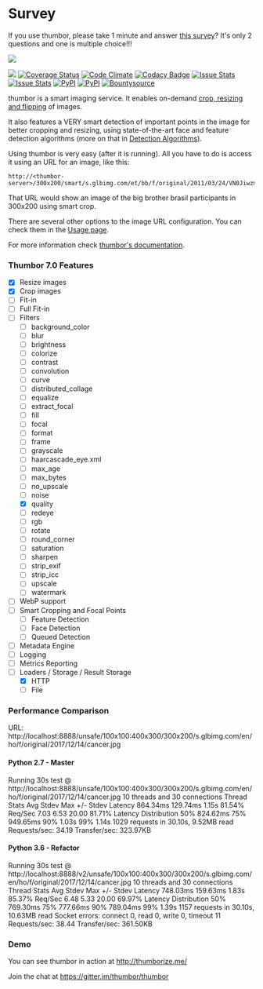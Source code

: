 # Survey

If you use thumbor, please take 1 minute and answer [this survey](http://t.co/qPBLXJX0mi)? It's only 2 questions and one is multiple choice!!!

[<img src="https://raw.github.com/thumbor/thumbor/master/logo-thumbor.png">](https://github.com/thumbor/thumbor)

[<img src="https://secure.travis-ci.org/thumbor/thumbor.png?branch=master">](http://travis-ci.org/thumbor/thumbor)
[![Coverage Status](https://coveralls.io/repos/thumbor/thumbor/badge.svg?branch=master&service=github)](https://coveralls.io/github/thumbor/thumbor?branch=master)
[![Code Climate](https://codeclimate.com/github/thumbor/thumbor/badges/gpa.svg)](https://codeclimate.com/github/thumbor/thumbor)
[![Codacy Badge](https://api.codacy.com/project/badge/373e13c719c0417f84f0d7d363c9d539)](https://www.codacy.com/app/heynemann/thumbor)
[![Issue Stats](http://issuestats.com/github/thumbor/thumbor/badge/pr)](http://issuestats.com/github/thumbor/thumbor)
[![Issue Stats](http://issuestats.com/github/thumbor/thumbor/badge/issue)](http://issuestats.com/github/thumbor/thumbor) 
[![PyPI](https://img.shields.io/pypi/v/thumbor.svg)](https://pypi.python.org/pypi/thumbor)
[![PyPI](https://img.shields.io/pypi/dm/thumbor.svg)](https://pypi.python.org/pypi/thumbor)
[![Bountysource](https://www.bountysource.com/badge/tracker?tracker_id=257692)](https://www.bountysource.com/trackers/257692-globocom-thumbor?utm_source=257692&utm_medium=shield&utm_campaign=TRACKER_BADGE)

thumbor is a smart imaging service. It enables on-demand [crop, resizing and flipping](http://thumbor.readthedocs.io/en/latest/crop_and_resize_algorithms.html) of images.

It also features a VERY smart detection of important points in the image for better cropping and resizing, using state-of-the-art face and feature detection algorithms (more on that in [Detection Algorithms](http://thumbor.readthedocs.io/en/latest/detection_algorithms.html)).

Using thumbor is very easy (after it is running). All you have to do is access it using an URL for an image, like this:

```
http://<thumbor-server>/300x200/smart/s.glbimg.com/et/bb/f/original/2011/03/24/VN0JiwzmOw0b0lg.jpg
```

That URL would show an image of the big brother brasil participants in 300x200 using smart crop.

There are several other options to the image URL configuration. You can check them in the [Usage page](http://thumbor.readthedocs.io/en/latest/usage.html).

For more information check [thumbor's
documentation](http://thumbor.readthedocs.org/en/latest/index.html "thumbor docs").

### Thumbor 7.0 Features

- [x] Resize images
- [x] Crop images
- [ ] Fit-in
- [ ] Full Fit-in
- [ ] Filters
   - [ ] background_color
   - [ ] blur
   - [ ] brightness
   - [ ] colorize
   - [ ] contrast
   - [ ] convolution
   - [ ] curve
   - [ ] distributed_collage
   - [ ] equalize
   - [ ] extract_focal
   - [ ] fill
   - [ ] focal
   - [ ] format
   - [ ] frame
   - [ ] grayscale
   - [ ] haarcascade_eye.xml
   - [ ] max_age
   - [ ] max_bytes
   - [ ] no_upscale
   - [ ] noise
   - [x] quality
   - [ ] redeye
   - [ ] rgb
   - [ ] rotate
   - [ ] round_corner
   - [ ] saturation
   - [ ] sharpen
   - [ ] strip_exif
   - [ ] strip_icc
   - [ ] upscale
   - [ ] watermark
- [ ] WebP support
- [ ] Smart Cropping and Focal Points
   - [ ] Feature Detection
   - [ ] Face Detection
   - [ ] Queued Detection
- [ ] Metadata Engine
- [ ] Logging
- [ ] Metrics Reporting
- [ ] Loaders / Storage / Result Storage
   - [x] HTTP
   - [ ] File

### Performance Comparison

URL: http://localhost:8888/unsafe/100x100:400x300/300x200/s.glbimg.com/en/ho/f/original/2017/12/14/cancer.jpg

#### Python 2.7 - Master

Running 30s test @ http://localhost:8888/unsafe/100x100:400x300/300x200/s.glbimg.com/en/ho/f/original/2017/12/14/cancer.jpg
  10 threads and 30 connections
  Thread Stats   Avg      Stdev     Max   +/- Stdev
    Latency   864.34ms  129.74ms   1.15s    81.54%
    Req/Sec     7.03      6.53    20.00     81.71%
  Latency Distribution
     50%  824.62ms
     75%  949.65ms
     90%    1.03s
     99%    1.14s
  1029 requests in 30.10s, 9.52MB read
Requests/sec:     34.19
Transfer/sec:    323.97KB

#### Python 3.6 - Refactor

Running 30s test @ http://localhost:8888/v2/unsafe/100x100:400x300/300x200/s.glbimg.com/en/ho/f/original/2017/12/14/cancer.jpg
  10 threads and 30 connections
  Thread Stats   Avg      Stdev     Max   +/- Stdev
    Latency   748.03ms  159.63ms   1.83s    85.37%
    Req/Sec     6.48      5.33    20.00     69.97%
  Latency Distribution
     50%  769.30ms
     75%  777.66ms
     90%  789.04ms
     99%    1.39s
  1157 requests in 30.10s, 10.63MB read
  Socket errors: connect 0, read 0, write 0, timeout 11
Requests/sec:     38.44
Transfer/sec:    361.50KB

### Demo

You can see thumbor in action at http://thumborize.me/



Join the chat at https://gitter.im/thumbor/thumbor
